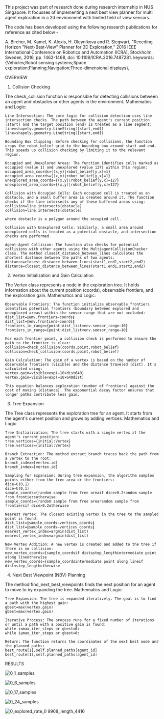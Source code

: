 This project was part of research done during research internship in NUS Singapore. 
It focusses of implementing a next best view planner for multi agent exploration in a 2d environment with limited field of view sensors.

The code has been developed using the following research publications for reference as cited below - 

A. Bircher, M. Kamel, K. Alexis, H. Oleynikova and R. Siegwart, "Receding Horizon "Next-Best-View" Planner for 3D Exploration," 2016 IEEE International Conference on Robotics and Automation (ICRA), Stockholm, Sweden, 2016, pp. 1462-1468, doi: 10.1109/ICRA.2016.7487281.
keywords: {Vehicles;Robot sensing systems;Space exploration;Planning;Navigation;Three-dimensional displays}, 


OVERVIEW

1. Collision Checking

The check_collision function is responsible for detecting collisions between an agent and obstacles or other agents in the environment.
Mathematics and Logic:

    Line Intersection: The core logic for collision detection uses line intersection checks. The path between the agent's current position (start) and the target position (end) is treated as a line segment:
    line=shapely.geometry.LineString([start,end])
    line=shapely.geometry.LineString([start,end])

    Bounding Box Clipping: Before checking for collisions, the function crops the robot_belief grid to the bounding box around start and end. This speeds up collision checking by limiting it to the relevant region.

    Occupied and Unexplored Areas: The function identifies cells marked as occupied (value 1) and unexplored (value 127) within this region:
    occupied_area_coords={(x,y)∣robot_belief[y,x]=1}
    occupied_area_coords={(x,y)∣robot_belief[y,x]=1}
    unexplored_area_coords={(x,y)∣robot_belief[y,x]=127}
    unexplored_area_coords={(x,y)∣robot_belief[y,x]=127}

    Collision with Occupied Cells: Each occupied cell is treated as an obstacle, and a small buffer area is created around it. The function checks if the line intersects any of these buffered areas using:
    collision=line.intersects(obstacle)
    collision=line.intersects(obstacle)

    where obstacle is a polygon around the occupied cell.

    Collision with Unexplored Cells: Similarly, a small area around unexplored cells is treated as a potential obstacle, and intersection checks are performed.

    Agent-Agent Collision: The function also checks for potential collisions with other agents using the MultiagentCollisionChecker class. The method closest_distance_between_lines calculates the shortest distance between the paths of two agents:
    distance=closest_distance_between_lines(start1,end1,start2,end2)
    distance=closest_distance_between_lines(start1​,end1​,start2​,end2​)

2. Vertex Initialization and Gain Calculation

The Vertex class represents a node in the exploration tree. It holds information about the current position (coords), observable frontiers, and the exploration gain.
Mathematics and Logic:

    Observable Frontiers: The function initialize_observable_frontiers identifies potential frontiers (boundary between explored and unexplored areas) within the sensor range that are not occluded:
    dist_list=∥env.frontiers−coords∥
    dist_list=∥env.frontiers−coords∥
    frontiers_in_range={point∣dist_list<env.sensor_range−10}
    frontiers_in_range={point∣dist_list<env.sensor_range−10}

    For each frontier point, a collision check is performed to ensure the path to the frontier is clear:
    collision=check_collision(coords,point,robot_belief)
    collision=check_collision(coords,point,robot_belief)

    Gain Calculation: The gain of a vertex is based on the number of observable frontiers (visible) and the distance traveled (dist). It's calculated using:
    vertex.gain=visible×exp⁡(−10×dist640)
    vertex.gain=visible×exp(−10×640dist​)

    This equation balances exploration (number of frontiers) against the cost of moving (distance). The exponential decay factor ensures that longer paths contribute less gain.

3. Tree Expansion

The Tree class represents the exploration tree for an agent. It starts from the agent's current position and grows by adding vertices.
Mathematics and Logic:

    Tree Initialization: The tree starts with a single vertex at the agent's current position:
    tree.vertices={initial:Vertex}
    tree.vertices={initial:Vertex}

    Branch Extraction: The method extract_branch traces back the path from a vertex to the root:
    branch_index=[vertex.id]
    branch_index=[vertex.id]

    Sampling for Expansion: During tree expansion, the algorithm samples points either from the free area or the frontiers:
    dice∼U(0,1)
    dice∼U(0,1)
    sample_coords={random sample from free areaif dice>0.2random sample from frontiersotherwise
    sample_coords={random sample from free arearandom sample from frontiers​if dice>0.2otherwise​

    Nearest Vertex: The closest existing vertex in the tree to the sampled point is found:
    dist_list=∥sample_coords−vertices_coords∥
    dist_list=∥sample_coords−vertices_coords∥
    nearest_vertex_index=arg⁡min⁡(dist_list)
    nearest_vertex_index=argmin(dist_list)

    New Vertex Addition: A new vertex is created and added to the tree if there is no collision:
    new_vertex_coords={sample_coordsif dist≤step_lengthintermediate point along lineotherwise
    new_vertex_coords={sample_coordsintermediate point along line​if dist≤step_lengthotherwise​

4. Next Best Viewpoint (NBV) Planning

The method find_next_best_viewpoints finds the next position for an agent to move to by expanding the tree.
Mathematics and Logic:

    Tree Expansion: The tree is expanded iteratively. The goal is to find a path with the highest gain:
    gbest=max⁡(vertex.gain)
    gbest​=max(vertex.gain)

    Iterative Process: The process runs for a fixed number of iterations or until a path with a positive gain is found:
    while i≤max_iter_steps or gbest=0:
    while i≤max_iter_steps or gbest​=0:

    Return: The function returns the coordinates of the next best node and the planned paths:
    best_route[1],self.planned_paths[agent_id]
    best_route[1],self.planned_paths[agent_id]



RESULTS


![0_1_samples](https://github.com/user-attachments/assets/f95466a7-4d85-4f7b-8c0c-dfa7518bd852)

![0_6_samples](https://github.com/user-attachments/assets/24dd26d0-ff61-455b-97ae-e6817025ac14)

![0_17_samples](https://github.com/user-attachments/assets/193012e0-098c-46c5-b345-e11590edb562)

![0_24_samples](https://github.com/user-attachments/assets/5c453464-e785-4098-8280-bdba760df63f)


![0_explored_rate_0 9968_length_4416](https://github.com/user-attachments/assets/48edbab6-2a81-4091-80a4-4d3587e7a362)
